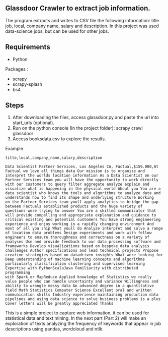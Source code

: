 ## Glassdoor Crawler to extract job information.
The program extracts and writes to CSV file the following information: title job, local, company name, salary and description. In this project was used data-science jobs, but can be used for other jobs.

## Requirements
- Python

Packages :
- scrapy
- scrapy-splash
- bs4

## Steps
1. After downloading the files, access glassdoor.py and paste the url into start_urls (optional).
2. Run on the python console (In the project folder):
scrapy crawl glassdoor
3. Access booksdata.csv to explore the results.

Example
``````
title,local,company_name,salary,description

Data Scientist Partner Services, Los Angeles CA, Factual,$159.000,At Factual we love all things data Our mission is to organize and
interpret the worlds location information As a Data Scientist on our Partner Services team you will have the opportunity to work directly 
with our customers to query filter aggregate analyze explain and visualize what is happening in the physical world About you You are a 
data scientist who knows the tools and algorithms to analyze data and understands how to find its shape and underlying structure Working 
on the Partner Services team youll apply analytics to bridge the gap between Factuals established products and the huge variety of 
questions were trying to answer You are a skilled communicator that will provide compelling and appropriate explanation and guidance to 
critical existing and potential customers You have strong engineering experience and enjoy working in a rapidly changing environment And 
most of all you ship What youll do Analyze interpret and solve a range of location data problems Design experiments and work with fellow 
engineers to ensure thoroughness and correctness on a variety of analyses Use and provide feedback to our data processing software and 
frameworks Develop visualizations based on bespoke data analysis challenges Author specifications and lead technical projects Propose 
creative strategies based on datadriven insights What were looking for Deep understanding of machine learning concepts and algorithms  
particularly classification clustering and supervised learning Expertise with PythonScalaJava Familiarity with distributed programming 
with Spark or MapReduce Applied knowledge of Statistics we really value people who can handle uncertainty and variance Willingness and 
ability to wrangle messy data An advanced degree in a quantitative field Math Statistics Computer Science Excellent oral and written 
communication skills Industry experience maintaining production data pipelines and using data science to solve business problems is a plus 
Cover letters will be greatly appreciated Thanks
``````

This is a simple project to capture web information, it can be used for statistical data and text mining. In the next part (Part 2) will make an exploration of texts analyzing the frequency of keywords that appear in job descriptions using pandas, wordcloud and ntlk.
